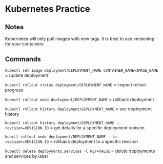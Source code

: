# Kubernetes Practice

## Notes

Kubernetes will only pull images with new tags. It is best to use versioning for your containers

## Commands

`kubectl set image deployment/DEPLOYMENT_NAME CONTAINER_NAME=IMAGE_NAME` = update deployment

`kubectl rollout status deployment/DEPLOYMENT_NAME` = inspect rollout progress

`kubectl rollout undo deployment/DEPLOYMENT_NAME` = rollback deployment

`kubectl rollout history deployment/DEPLOYMENT_NAME` = see deployment history

`kubectl rollout history deployment/DEPLOYMENT_NAME --revision=REVISION_ID` = get details for a specific deployment revision

`kubctl rollout undo deployment/DEPLOYMENT_NAME --to-revision=REVISION_ID` = rollback deployment to a specific revision

`kubectl delete deployments,services -l KEY=VALUE` = delete deployments and services by label
